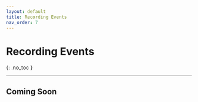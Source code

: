 ```yaml
---
layout: default
title: Recording Events
nav_order: 7
---
```


# Recording Events
{: .no_toc }

---

## Coming Soon
